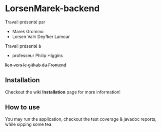 # LorsenMarek-backend

Travail présenté par
- Marek Grommo
- Lorsen Valri Deyfker Lamour

Travail présenté à
- professeur Philip Higgins

~~lien vers le github du [Frontend](https://github.com/MarekGromko/LorsenMarek-frontend)~~

## Installation

Checkout the wiki **Installation** page for more information!

## How to use

You may run the application, checkout the test coverage & javadoc reports, while sipping some tea.
